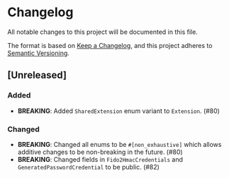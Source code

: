# Changelog

All notable changes to this project will be documented in this file.

The format is based on [Keep a Changelog](https://keepachangelog.com/en/1.1.0/), and this project
adheres to [Semantic Versioning](https://semver.org/spec/v2.0.0.html).

## [Unreleased]

### Added

- **BREAKING**: Added `SharedExtension` enum variant to `Extension`. (#80)

### Changed

- **BREAKING**: Changed all enums to be `#[non_exhaustive]` which allows additive changes to be
  non-breaking in the future. (#80)
- **BREAKING**: Changed fields in `Fido2HmacCredentials` and `GeneratedPasswordCredential` to be
  public. (#82)
